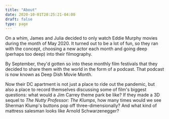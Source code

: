 ```yaml
---
title: "About"
date: 2020-10-01T20:25:21-04:00
draft: false
type: page
---
```


On a whim, James and Julia decided to only watch Eddie Murphy movies during the month of May 2020. It turned out to be a lot of fun, so they ran with the concept, choosing a new actor each month and going deep (perhaps too deep) into their filmography.

By September, they'd gotten so into these monthly film festivals that they decided to share them with the world in the form of a podcast. That podcast is now known as Deep Dish Movie Month.

Now their DC apartment is not just a place to ride out the pandemic, but also a place to record themselves discussing some of film's biggest questions: what would a Jim Carrey theme park be like? If they made a 3D sequel to *The Nutty Professor: The Klumps*, how many times would we see Sherman Klump's buttons pop off three-dimensionally? And what kind of mattress salesman looks like Arnold Schwarzenegger?
